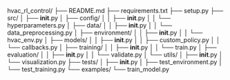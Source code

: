 hvac_rl_control/
├── README.md
├── requirements.txt
├── setup.py
├── src/
│   ├── __init__.py
│   ├── config/
│   │   ├── __init__.py
│   │   └── hyperparameters.py
│   ├── data/
│   │   ├── __init__.py
│   │   └── data_preprocessing.py
│   ├── environment/
│   │   ├── __init__.py
│   │   └── hvac_env.py
│   ├── models/
│   │   ├── __init__.py
│   │   ├── custom_policy.py
│   │   └── callbacks.py
│   ├── training/
│   │   ├── __init__.py
│   │   └── train.py
│   ├── evaluation/
│   │   ├── __init__.py
│   │   └── validate.py
│   └── utils/
│       ├── __init__.py
│       └── visualization.py
├── tests/
│   ├── __init__.py
│   ├── test_environment.py
│   └── test_training.py
└── examples/
    └── train_model.py